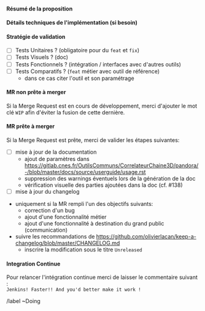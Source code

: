 #### Résumé de la proposition

#### Détails techniques de l'implémentation (si besoin)

#### Stratégie de validation

- [ ] Tests Unitaires ? (obligatoire pour du `feat` et `fix`)
- [ ] Tests Visuels ? (doc)
- [ ] Tests Fonctionnels ? (intégration / interfaces avec d'autres outils)
- [ ] Tests Comparatifs ? (`feat` métier avec outil de référence)
  - dans ce cas citer l'outil et son paramétrage 

#### MR non prête à merger

Si la Merge Request est en cours de développement, merci d'ajouter le mot clé `WIP` afin d'éviter la fusion de cette dernière.

#### MR prête à merger 

Si la Merge Request est prête, merci de valider les étapes suivantes:
- [ ] mise à jour de la documentation
  - ajout de paramètres dans https://gitlab.cnes.fr/OutilsCommuns/CorrelateurChaine3D/pandora/-/blob/master/docs/source/userguide/usage.rst
  - suppression des warnings éventuels lors de la génération de la doc
  - vérification visuelle des parties ajoutées dans la doc (cf. #138)
- [ ]  mise à jour du changelog
  - uniquement si la MR rempli l'un des objectifs suivants:
    - correction d'un bug
    - ajout d'une fonctionnalité métier
    - ajout d'une fonctionnalité à destination du grand public (communication)
  - suivre les recommandations de https://github.com/olivierlacan/keep-a-changelog/blob/master/CHANGELOG.md
    - inscrire la modification sous le titre `Unreleased`

#### Integration Continue

Pour relancer l'intégration continue merci de laisser le commentaire suivant :  
`Jenkins! Faster!! And you'd better make it work !`


/label ~Doing